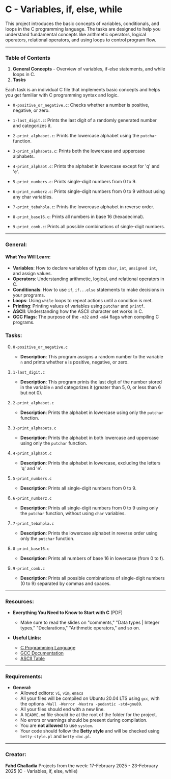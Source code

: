 # C - Variables, if, else, while

This project introduces the basic concepts of variables, conditionals, and loops in the C programming language. The tasks are designed to help you understand fundamental concepts like arithmetic operators, logical operators, relational operators, and using loops to control program flow.

---

### Table of Contents
1. **General Concepts** - Overview of variables, if-else statements, and while loops in C.
2. **Tasks** 

Each task is an individual C file that implements basic concepts and helps you get familiar with C programming syntax and logic.

- `0-positive_or_negative.c`: 
  Checks whether a number is positive, negative, or zero.

- `1-last_digit.c`: 
  Prints the last digit of a randomly generated number and categorizes it.

- `2-print_alphabet.c`: 
  Prints the lowercase alphabet using the `putchar` function.

- `3-print_alphabets.c`: 
  Prints both the lowercase and uppercase alphabets.

- `4-print_alphabt.c`: 
  Prints the alphabet in lowercase except for 'q' and 'e'.

- `5-print_numbers.c`: 
  Prints single-digit numbers from 0 to 9.

- `6-print_numberz.c`: 
  Prints single-digit numbers from 0 to 9 without using any char variables.

- `7-print_tebahpla.c`: 
  Prints the lowercase alphabet in reverse order.

- `8-print_base16.c`: 
  Prints all numbers in base 16 (hexadecimal).

- `9-print_comb.c`: 
  Prints all possible combinations of single-digit numbers.

---

### General:

#### What You Will Learn:
- **Variables**: How to declare variables of types `char`, `int`, `unsigned int`, and assign values.
- **Operators**: Understanding arithmetic, logical, and relational operators in C.
- **Conditionals**: How to use `if`, `if...else` statements to make decisions in your programs.
- **Loops**: Using `while` loops to repeat actions until a condition is met.
- **Printing**: Printing values of variables using `putchar` and `printf`.
- **ASCII**: Understanding how the ASCII character set works in C.
- **GCC Flags**: The purpose of the `-m32` and `-m64` flags when compiling C programs.

### Tasks:

0. `0-positive_or_negative.c`
    - **Description**: This program assigns a random number to the variable `n` and prints whether `n` is positive, negative, or zero.

1. `1-last_digit.c`
    - **Description**: This program prints the last digit of the number stored in the variable `n` and categorizes it (greater than 5, 0, or less than 6 but not 0).

2. `2-print_alphabet.c`
    - **Description**: Prints the alphabet in lowercase using only the `putchar` function.

3. `3-print_alphabets.c`
    - **Description**: Prints the alphabet in both lowercase and uppercase using only the `putchar` function.

4. `4-print_alphabt.c`
    - **Description**: Prints the alphabet in lowercase, excluding the letters 'q' and 'e'.

5. `5-print_numbers.c`
    - **Description**: Prints all single-digit numbers from 0 to 9.

6. `6-print_numberz.c`
    - **Description**: Prints all single-digit numbers from 0 to 9 using only the `putchar` function, without using `char` variables.

7. `7-print_tebahpla.c`
    - **Description**: Prints the lowercase alphabet in reverse order using only the `putchar` function.

8. `8-print_base16.c`
    - **Description**: Prints all numbers of base 16 in lowercase (from 0 to f).

9. `9-print_comb.c`
    - **Description**: Prints all possible combinations of single-digit numbers (0 to 9) separated by commas and spaces.

---

### Resources:

- **Everything You Need to Know to Start with C** (PDF)
    - Make sure to read the slides on "comments," "Data types | Integer types," "Declarations," "Arithmetic operators," and so on.
  
- **Useful Links:**
    - [C Programming Language](https://en.wikipedia.org/wiki/C_(programming_language))
    - [GCC Documentation](https://gcc.gnu.org/)
    - [ASCII Table](https://www.asciitable.com/)

---

### Requirements:

- **General:**
    - Allowed editors: `vi`, `vim`, `emacs`
    - All your files will be compiled on Ubuntu 20.04 LTS using `gcc`, with the options `-Wall -Werror -Wextra -pedantic -std=gnu89`.
    - All your files should end with a new line.
    - A `README.md` file should be at the root of the folder for the project.
    - No errors or warnings should be present during compilation.
    - You are **not allowed** to use `system`.
    - Your code should follow the **Betty style** and will be checked using `betty-style.pl` and `betty-doc.pl`.

---

### Creator:
**Fahd Challadia** 
Projects from the week: 17-February 2025 - 23-February 2025 (C - Variables, if, else, while)
